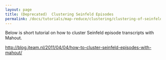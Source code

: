 ```yaml
---
layout: page
title: (Deprecated)  Clustering Seinfeld Episodes
permalink: /docs/tutorials/map-reduce/clustering/clustering-of-seinfeld-episodes/
---
```


Below is short tutorial on how to cluster Seinfeld episode transcripts with
Mahout.

http://blog.jteam.nl/2011/04/04/how-to-cluster-seinfeld-episodes-with-mahout/
